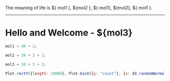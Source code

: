 The meaning of life is ${ mol1 }, ${mol2 }, ${ mol1}, ${mol2}, ${             mol1                  }.

---

<h1>Hello and Welcome - ${mol3}</h1>

```js exec echo
mol1 = 40 + 2;
```

```js exec echo
mol2 = 39 + 2 + 1;
```

```js exec echo
mol3 = 38 + 2 + 2;
```

```js exec echo
Plot.rectY({length: 10000}, Plot.binX({y: "count"}, {x: d3.randomNormal()})).plot() 
```

